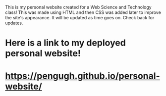 This is my personal website created for a Web Science and Technology class!
This was made using HTML and then CSS was added later to improve the site's appearance.
It will be updated as time goes on. Check back for updates.

# Here is a link to my deployed personal website!
# https://pengugh.github.io/personal-website/
